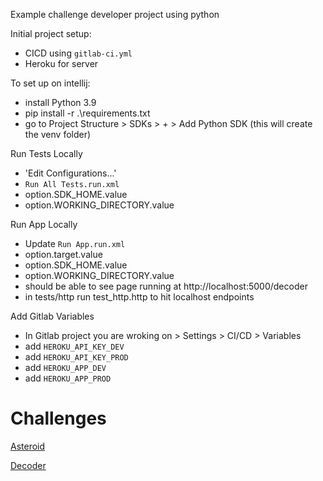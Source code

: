 Example challenge developer project using python

Initial project setup:
- CICD using `gitlab-ci.yml` 
- Heroku for server

To set up on intellij:
- install Python 3.9
- pip install -r .\requirements.txt
- go to Project Structure > SDKs > + > Add Python SDK (this will create the venv folder)

Run Tests Locally
- 'Edit Configurations...'
- `Run All Tests.run.xml`
- option.SDK_HOME.value
- option.WORKING_DIRECTORY.value

Run App Locally
- Update `Run App.run.xml`
- option.target.value
- option.SDK_HOME.value
- option.WORKING_DIRECTORY.value 
- should be able to see page running at http://localhost:5000/decoder 
- in tests/http run test_http.http to hit localhost endpoints

Add Gitlab Variables
- In Gitlab project you are wroking on > Settings > CI/CD > Variables 
- add `HEROKU_API_KEY_DEV`
- add `HEROKU_API_KEY_PROD`
- add `HEROKU_APP_DEV`
- add `HEROKU_APP_PROD`

# Challenges

[Asteroid](static/asteroid.md)

[Decoder](static/decoder.md)